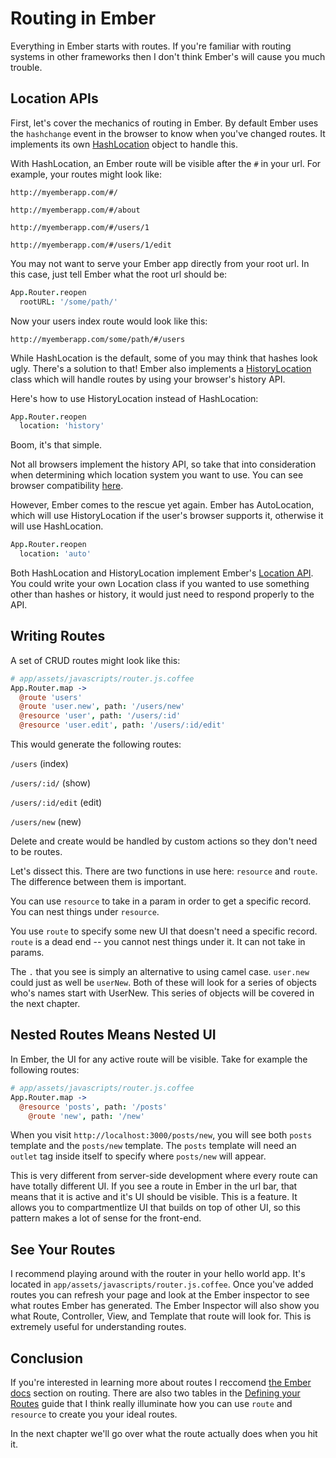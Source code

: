 # Routing in Ember

Everything in Ember starts with routes. If you're familiar with routing systems in other frameworks then I don't think Ember's will cause you much trouble.

## Location APIs

First, let's cover the mechanics of routing in Ember. By default Ember uses the `hashchange` event in the browser to know when you've changed routes. It implements its own [HashLocation](http://emberjs.com/api/classes/Ember.HashLocation.html) object to handle this.

With HashLocation, an Ember route will be visible after the `#` in your url. For example, your routes might look like:

`http://myemberapp.com/#/`

`http://myemberapp.com/#/about`

`http://myemberapp.com/#/users/1`

`http://myemberapp.com/#/users/1/edit`

You may not want to serve your Ember app directly from your root url. In this case, just tell Ember what the root url should be:

```coffee
App.Router.reopen
  rootURL: '/some/path/'
```

Now your users index route would look like this:

`http://myemberapp.com/some/path/#/users`

While HashLocation is the default, some of you may think that hashes look ugly. There's a solution to that! Ember also implements a [HistoryLocation](http://emberjs.com/api/classes/Ember.HistoryLocation.html) class which will handle routes by using your browser's history API.

Here's how to use HistoryLocation instead of HashLocation:

```coffee
App.Router.reopen
  location: 'history'
```

Boom, it's that simple.

Not all browsers implement the history API, so take that into consideration when determining which location system you want to use. You can see browser compatibility [here](http://caniuse.com/history).

However, Ember comes to the rescue yet again. Ember has AutoLocation, which  will use HistoryLocation if the user's browser supports it, otherwise it will use HashLocation.

```coffee
App.Router.reopen
  location: 'auto'
```

Both HashLocation and HistoryLocation implement Ember's [Location API](http://emberjs.com/api/classes/Ember.Location.html#toc_location-api). You could write your own Location class if you wanted to use something other than hashes or history, it would just need to respond properly to the API.

## Writing Routes

A set of CRUD routes might look like this:

```coffee
# app/assets/javascripts/router.js.coffee
App.Router.map ->
  @route 'users'
  @route 'user.new', path: '/users/new'
  @resource 'user', path: '/users/:id'
  @resource 'user.edit', path: '/users/:id/edit'
```

This would generate the following routes:

`/users` (index)

`/users/:id/` (show)

`/users/:id/edit` (edit)

`/users/new` (new)

Delete and create would be handled by custom actions so they don't need to be routes.

Let's dissect this. There are two functions in use here: `resource` and `route`. The difference between them is important.

You can use `resource` to take in a param in order to get a specific record. You can nest things under `resource`.

You use `route` to specify some new UI that doesn't need a specific record. `route` is a dead end -- you cannot nest things under it. It can not take in params.

The `.` that you see is simply an alternative to using camel case. `user.new` could just as well be `userNew`. Both of these will look for a series of objects who's names start with UserNew. This series of objects will be covered in the next chapter.

## Nested Routes Means Nested UI

In Ember, the UI for any active route will be visible. Take for example the following routes:

```coffee
# app/assets/javascripts/router.js.coffee
App.Router.map ->
  @resource 'posts', path: '/posts'
    @route 'new', path: '/new'
```

When you visit `http://localhost:3000/posts/new`, you will see both `posts` template and the `posts/new` template. The `posts` template will need an `outlet` tag inside itself to specify where `posts/new` will appear.

This is very different from server-side development where every route can have totally different UI. If you see a route in Ember in the url bar, that means that it is active and it's UI should be visible. This is a feature. It allows you to compartmentlize UI that builds on top of other UI, so this pattern makes a lot of sense for the front-end.

## See Your Routes

I recommend playing around with the router in your hello world app. It's located in `app/assets/javascripts/router.js.coffee`. Once you've added routes you can refresh your page and look at the Ember inspector to see what routes Ember has generated. The Ember Inspector will also show you what Route, Controller, View, and Template that route will look for. This is extremely useful for understanding routes.

## Conclusion

If you're interested in learning more about routes I reccomend [the Ember docs](http://emberjs.com/guides/routing/) section on routing. There are also two tables in the [Defining your Routes](http://emberjs.com/guides/routing/defining-your-routes/#toc_resources) guide that I think really illuminate how you can use `route` and `resource` to create you your ideal routes.

In the next chapter we'll go over what the route actually does when you hit it.
